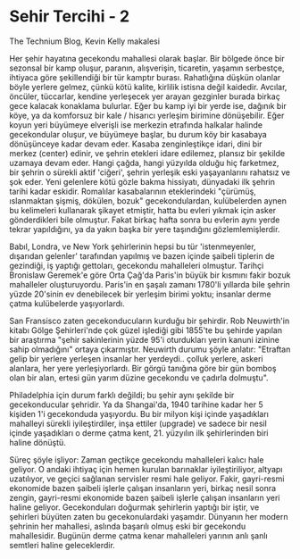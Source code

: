 # Sehir Tercihi - 2

The Technium Blog, Kevin Kelly makalesi

Her şehir hayatına gecekondu mahallesi olarak başlar. Bir bölgede önce bir sezonsal bir kamp oluşur, paranın, alışverişin, ticaretin, yaşamın serbestçe, ihtiyaca göre şekillendiği bir tür kamptır burası. Rahatlığına düşkün olanlar böyle yerlere gelmez, çünkü kötü kalite, kirlilik istisna değil kaidedir. Avcılar, öncüler, tüccarlar, kendine yerleşecek yer arayan gezginler burada birkaç gece kalacak konaklama bulurlar. Eğer bu kamp iyi bir yerde ise, dağınık bir köye, ya da komforsuz bir kale / hisarıcı yerleşim birimine dönüşebilir. Eğer koyun yeri büyümeye elverişli ise merkezin etrafında halkalar halinde gecekondular oluşur, ve büyümeye başlar, bu durum köy bir kasabaya dönüşünceye kadar devam eder. Kasaba zenginleştikçe idari, dini bir merkez (center) edinir, ve şehrin etekleri idare edilemez, plansız bir şekilde uzamaya devam eder. Hangi çağda, hangi yüzyılda olduğu hiç farketmez, bir şehrin o sürekli aktif 'ciğeri', şehrin yerleşik eski yaşayanlarını rahatsız ve şok eder. Yeni gelenlere kötü gözle bakma hissiyatı, dünyadaki ilk şehrin tarihi kadar eskidir. Romalılar kasabalarının eteklerindeki "çürümüş, ıslanmaktan şişmiş, dökülen, bozuk" gecekondulardan, kulübelerden aynen bu kelimeleri kullanarak şikayet etmiştir, hatta bu evleri yıkmak için asker gönderdikleri bile olmuştur. Fakat birkaç hafta sonra bu evlerin aynı yerde tekrar yapıldığını, ya da yakın başka bir yere taşındığını gözlemlemişlerdir.

Babıl, Londra, ve New York şehirlerinin hepsi bu tür 'istenmeyenler, dışarıdan gelenler' tarafından yapılmış ve bazen içinde şaibeli tiplerin de gezindiği, iş yaptığı gettoları, gecekondu mahalleleri olmuştur. Tarihçi Bronislaw Geremek'e göre Orta Çağ'da Paris'in büyük bir kısmını fakir bozuk mahalleler oluşturuyordu. Paris'in en şaşalı zamanı 1780'li yıllarda bile şehrin yüzde 20'sinin ev denebilecek bir yerleşim birimi yoktu; insanlar derme çatma kulübelerde yaşıyorlardı.

San Fransisco zaten gecekonducuların kurduğu bir şehirdir. Rob Neuwirth'in kitabı Gölge Şehirleri'nde çok güzel işlediği gibi 1855'te bu şehirde yapılan bir araştırma "şehir sakinlerinin yüzde 95'i oturdukları yerin kanuni izinine sahip olmadığını" ortaya çıkarmıştır. Neuwirth durumu şöyle anlatır: "Etraftan gelip bir yerlere yerleşen insanlar her yerdeydi.. çolluk yerlere, askeri alanlara, her yere yerleşiyorlardı. Bir görgü tanığına göre bir gün bomboş olan bir alan, ertesi gün yarım düzine gecekondu ve çadırla dolmuştu".

Philadelphia için durum farklı değildi; bu şehir aynı şekilde bir gecekonducular şehridir. Ya da Shangai'da, 1940 tarihine kadar her 5 kişiden 1'i gecekonduda yaşıyordu. Bu bir milyon kişi içinde yaşadıkları mahalleyi sürekli iyileştirdiler, inşa ettiler (upgrade) ve sadece bir nesil içinde yaşadıkları o derme çatma kent, 21. yüzyılın ilk şehirlerinden biri haline dönüştü.

Süreç şöyle işliyor: Zaman geçtikçe gecekondu mahalleleri kalıcı hale geliyor. O andaki ihtiyaç için hemen kurulan barınaklar iyileştiriliyor, altyapı uzatılıyor, ve geçici sağlanan servisler resmi hale geliyor. Fakir, gayri-resmi ekonomide bazen şaibeli işlerle çalışan insanların yeri, birkaç nesil sonra zengin, gayri-resmi ekonomide bazen şaibeli işlerle çalışan insanların yeri haline geliyor. Gecekonduları doğurmak şehirlerin yaptığı bir iştir, ve şehirleri büyüten zaten bu gecekonulardaki yaşamdır. Dünyanın her modern şehrinin her mahallesi, aslında başarılı olmuş eski bir gecekondu mahallesidir. Bugünün derme çatma kenar mahalleleri yarının anlı şanlı semtleri haline geleceklerdir.

